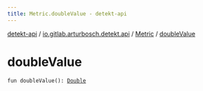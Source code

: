 ```yaml
---
title: Metric.doubleValue - detekt-api
---
```


[detekt-api](../../index.html) / [io.gitlab.arturbosch.detekt.api](../index.html) / [Metric](index.html) / [doubleValue](./double-value.html)

# doubleValue

`fun doubleValue(): `[`Double`](https://kotlinlang.org/api/latest/jvm/stdlib/kotlin/-double/index.html)